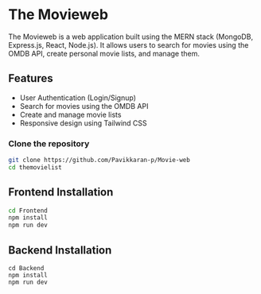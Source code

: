 # The Movieweb

The Movieweb is a web application built using the MERN stack (MongoDB, Express.js, React, Node.js). It allows users to search for movies using the OMDB API, create personal movie lists, and manage them.

## Features

- User Authentication (Login/Signup)
- Search for movies using the OMDB API
- Create and manage movie lists
- Responsive design using Tailwind CSS


### Clone the repository

```bash
git clone https://github.com/Pavikkaran-p/Movie-web
cd themovielist

```
## Frontend Installation
```bash
cd Frontend
npm install
npm run dev

```
## Backend Installation
```
cd Backend
npm install
npm run dev
```